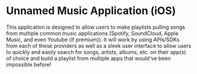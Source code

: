 # Unnamed Music Application (iOS)

This application is designed to allow users to make playlists pulling songs from multiple common music applications (Spotify, SoundCloud, Apple Music, and even Youtube (if premium)). It will work by using APIs/SDKs from each of these providers as well as a sleek user interface to allow users to quickly and easily search for songs, artists, albums, etc. on their app(s) of choice and build a playlist from multiple apps that would've been impossible before!
